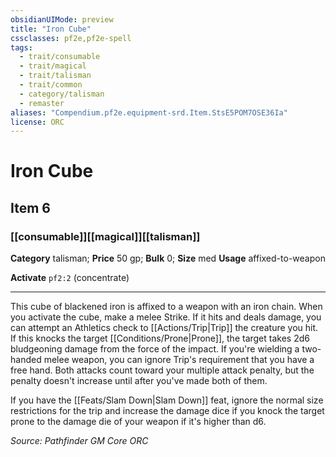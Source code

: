 ```yaml
---
obsidianUIMode: preview
title: "Iron Cube"
cssclasses: pf2e,pf2e-spell
tags:
  - trait/consumable
  - trait/magical
  - trait/talisman
  - trait/common
  - category/talisman
  - remaster
aliases: "Compendium.pf2e.equipment-srd.Item.StsE5POM7OSE36Ia"
license: ORC
---
```

# Iron Cube
## Item 6
### [[consumable]][[magical]][[talisman]]

**Category** talisman; 
**Price** 50 gp; 
**Bulk** 0; **Size** med
**Usage** affixed-to-weapon

**Activate** `pf2:2` (concentrate)

* * *

This cube of blackened iron is affixed to a weapon with an iron chain. When you activate the cube, make a melee Strike. If it hits and deals damage, you can attempt an Athletics check to [[Actions/Trip|Trip]] the creature you hit. If this knocks the target [[Conditions/Prone|Prone]], the target takes 2d6 bludgeoning damage from the force of the impact. If you're wielding a two-handed melee weapon, you can ignore Trip's requirement that you have a free hand. Both attacks count toward your multiple attack penalty, but the penalty doesn't increase until after you've made both of them.

If you have the [[Feats/Slam Down|Slam Down]] feat, ignore the normal size restrictions for the trip and increase the damage dice if you knock the target prone to the damage die of your weapon if it's higher than d6.

*Source: Pathfinder GM Core*
*ORC*